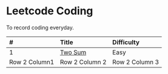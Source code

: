 # Leetcode Coding
To record coding everyday.

|#|Title|Difficulty|
|:---|:---|:---|
|1|[Two Sum]()|Easy|
|Row 2 Column1| Row 2 Column 2| Row 2 Column 3|
